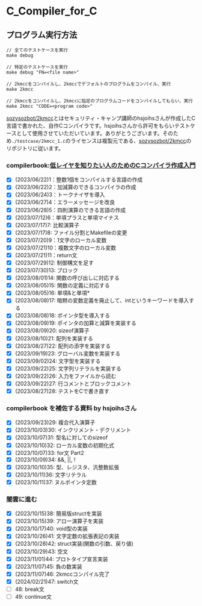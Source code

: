 # C_Compiler_for_C
## プログラム実行方法
```shell
// 全てのテストケースを実行
make debug

// 特定のテストケースを実行
make debug "FN=<file name>"

// 2kmccをコンパイルし、2kmccでデフォルトのプログラムをコンパイル、実行
make 2kmcc

// 2kmccをコンパイルし、2kmccに指定のプログラムコードをコンパイルしてもらい、実行
make 2kmcc "CODE=<program code>"
```
[sozysozbot/2kmcc](https://github.com/sozysozbot/2kmcc)とはセキュリティ・キャンプ講師のhsjoihsさんが作成したC言語で書かれた、自作Cコンパイラです。hsjoihsさんから許可をもらいテストケースとして使用させていただいています。ありがとうございます。そのため`./testcase/2kmcc_1.c`のライセンスは複製元である、[sozysozbot/2kmcc](https://github.com/sozysozbot/2kmcc)のリポジトリに従います。

### compilerbook:[低レイヤを知りたい人のためのCコンパイラ作成入門](https://www.sigbus.info/compilerbook)
- [x] (2023/06/22)1：整数1個をコンパイルする言語の作成
- [x] (2023/06/22)2：加減算のできるコンパイラの作成
- [x] (2023/06/24)3：トークナイザを導入
- [x] (2023/06/27)4：エラーメッセージを改良
- [x] (2023/06/28)5：四則演算のできる言語の作成
- [x] (2023/07/12)6：単項プラスと単項マイナス
- [x] (2023/07/17)7: 比較演算子
- [x] (2023/07/17)8: ファイル分割とMakefileの変更
- [x] (2023/07/20)9：1文字のローカル変数
- [x] (2023/07/21)10：複数文字のローカル変数
- [x] (2023/07/21)11：return文
- [x] (2023/07/29)12: 制御構文を足す
- [x] (2023/07/30)13: ブロック
- [x] (2023/08/01)14: 関数の呼び出しに対応する
- [x] (2023/08/05)15: 関数の定義に対応する
- [x] (2023/08/05)16: 単項&と単項*
- [x] (2023/08/08)17: 暗黙の変数定義を廃止して、intというキーワードを導入する
- [x] (2023/08/08)18: ポインタ型を導入する
- [x] (2023/08/09)19: ポインタの加算と減算を実装する
- [x] (2023/08/09)20: sizeof演算子
- [x] (2023/08/10)21: 配列を実装する
- [x] (2023/08/27)22: 配列の添字を実装する
- [x] (2023/09/19)23: グローバル変数を実装する
- [x] (2023/09/02)24: 文字型を実装する
- [x] (2023/09/22)25: 文字列リテラルを実装する
- [x] (2023/09/22)26: 入力をファイルから読む
- [x] (2023/09/22)27: 行コメントとブロックコメント
- [x] (2023/08/27)28: テストをCで書き直す

### compilerbook を補佐する資料 by hsjoihsさん
- [x] (2023/09/23)29: 複合代入演算子
- [x] (2023/10/03)30: インクリメント・デクリメント
- [x] (2023/10/07)31: 型名に対してのsizeof
- [x] (2023/10/10)32: ローカル変数の初期化式
- [x] (2023/10/07)33: for文 Part2
- [x] (2023/10/09)34: &&, ||, !
- [x] (2023/10/10)35: 型、レジスタ、汎整数拡張
- [x] (2023/10/11)36: 文字リテラル
- [x] (2023/10/11)37: ヌルポインタ定数

### 闇雲に進む
- [x] (2023/10/15)38: 簡易版structを実装
- [x] (2023/10/15)39: アロー演算子を実装
- [x] (2023/10/17)40: void型の実装
- [x] (2023/10/26)41: 文字定数の拡張表記の実装
- [x] (2023/10/28)42: struct実装(関数の引数、戻り値)
- [x] (2023/10/29)43: 空文
- [x] (2023/11/01)44: プロトタイプ宣言実装
- [x] (2023/11/07)45: 負の数実装
- [x] (2023/11/07)46: 2kmccコンパイル完了
- [x] (2024/02/21)47: switch文
- [ ] 48: break文
- [ ] 49: continue文
